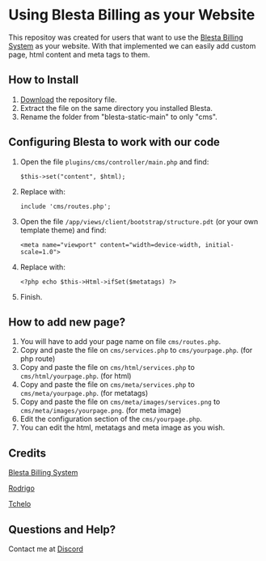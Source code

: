 # Using Blesta Billing as your Website

This repositoy was created for users that want to use the [Blesta Billing System](https://blesta.com/) as your website.
With that implemented we can easily add custom page, html content and meta tags to them.

## How to Install

1. [Download](https://github.com/marcelo-pvn/blesta-static/archive/refs/heads/main.zip) the repository file.
2. Extract the file on the same directory you installed Blesta.
3. Rename the folder from "blesta-static-main" to only "cms".

## Configuring Blesta to work with our code

1. Open the file `plugins/cms/controller/main.php` and find:
   
   ````
   $this->set("content", $html);
   ````
2. Replace with:
   
   ````
   include 'cms/routes.php';
   ````
3. Open the file `/app/views/client/bootstrap/structure.pdt` (or your own template theme) and find:
   
   ````
   <meta name="viewport" content="width=device-width, initial-scale=1.0">
   ````
4. Replace with:
   
   ````
   <?php echo $this->Html->ifSet($metatags) ?>
   ````
5. Finish.

## How to add new page?

1. You will have to add your page name on file `cms/routes.php`.
2. Copy and paste the file on `cms/services.php` to `cms/yourpage.php`. (for php route)
3. Copy and paste the file on `cms/html/services.php` to `cms/html/yourpage.php`. (for html)
4. Copy and paste the file on `cms/meta/services.php` to `cms/meta/yourpage.php`. (for metatags)
5. Copy and paste the file on `cms/meta/images/services.png` to `cms/meta/images/yourpage.png`. (for meta image)
6. Edit the configuration section of the `cms/yourpage.php`.
5. You can edit the html, metatags and meta image as you wish.

## Credits

[Blesta Billing System](https://blesta.com/)

[Rodrigo](https://www.blesta.com/forums/index.php?/topic/2943-blesta-32-351-how-to-make-static-pages-by-modifying-portal-plugin/)

[Tchelo](https://discordapp.com/users/316189596004384778)

## Questions and Help?

Contact me at [Discord](https://discordapp.com/users/316189596004384778)

